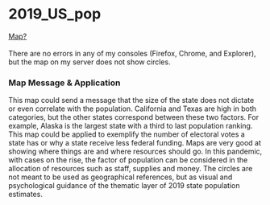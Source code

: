 # 2019_US_pop
[Map?](https://reidka2909.github.io/2019_US_pop/)<br></br>
There are no errors in any of my consoles (Firefox, Chrome, and Explorer), but the map on my server does not show circles.
### Map Message & Application
This map could send a message that the size of the state does not dictate or even correlate with the population. California and Texas
are high in both categories, but the other states correspond between these two factors. For example, Alaska is the largest state with
a third to last population ranking. This map could be applied to exemplify the number of electoral votes a state has or why a state
receive less federal funding. Maps are very good at showing where things are and where resources should go. In this pandemic, with cases on the rise, 
the factor of population can be considered in the allocation of resources such as staff, supplies and money.
The circles are not meant to be used as geographical references, but as visual and psychological guidance of the 
thematic layer of 2019 state population estimates. 

